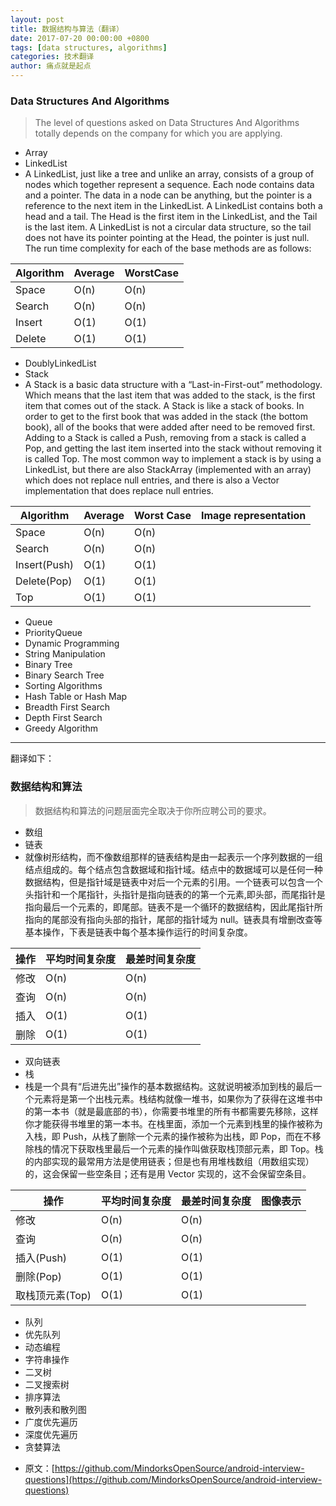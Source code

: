 ```yaml
---
layout: post
title: 数据结构与算法（翻译）
date: 2017-07-20 00:00:00 +0800
tags: [data structures, algorithms]
categories: 技术翻译
author: 痛点就是起点
---
```


### Data Structures And Algorithms

> The level of questions asked on Data Structures And Algorithms totally depends on the company for which you are applying.

 - Array
 - LinkedList
  - A LinkedList, just like a tree and unlike an array, consists of a group of nodes which together represent a sequence. Each node contains data and a pointer. The data in a node can be anything, but the pointer is a reference to the next item in the LinkedList. A LinkedList contains both a head and a tail. The Head is the first item in the LinkedList, and the Tail is the last item. A LinkedList is not a circular data structure, so the tail does not have its pointer pointing at the Head, the pointer is just null. The run time complexity for each of the base methods are as follows:

| Algorithm | Average | WorstCase |
| ------ | ------ | ------ |
| Space | O(n) | O(n) | 
| Search | O(n) | O(n) |
| Insert | O(1)| O(1) |
| Delete | O(1) | O(1) |

 - DoublyLinkedList
 - Stack
  - A Stack is a basic data structure with a “Last-in-First-out” methodology. Which means that the last item that was added to the stack, is the first item that comes out of the stack. A Stack is like a stack of books. In order to get to the first book that was added in the stack (the bottom book), all of the books that were added after need to be removed first. Adding to a Stack is called a Push, removing from a stack is called a Pop, and getting the last item inserted into the stack without removing it is called Top. The most common way to implement a stack is by using a LinkedList, but there are also StackArray (implemented with an array) which does not replace null entries, and there is also a Vector implementation that does replace null entries.

| Algorithm | Average | Worst Case | Image representation |
| ------ | ------ | ------ | ------ |
| Space | O(n) | O(n) |
| Search | O(n) | O(n) |
| Insert(Push) | O(1) | O(1) |
| Delete(Pop) | O(1) | O(1) |
| Top | O(1) | O(1) |

 - Queue
 - PriorityQueue
 - Dynamic Programming
 - String Manipulation
 - Binary Tree
 - Binary Search Tree
 - Sorting Algorithms
 - Hash Table or Hash Map
 - Breadth First Search
 - Depth First Search
 - Greedy Algorithm

___

翻译如下：

### 数据结构和算法
> 数据结构和算法的问题层面完全取决于你所应聘公司的要求。

 - 数组
 - 链表
  - 就像树形结构，而不像数组那样的链表结构是由一起表示一个序列数据的一组结点组成的。每个结点包含数据域和指针域。结点中的数据域可以是任何一种数据结构，但是指针域是链表中对后一个元素的引用。一个链表可以包含一个头指针和一个尾指针，头指针是指向链表的的第一个元素,即头部，而尾指针是指向最后一个元素的，即尾部。链表不是一个循环的数据结构，因此尾指针所指向的尾部没有指向头部的指针，尾部的指针域为 null。链表具有增删改查等基本操作，下表是链表中每个基本操作运行的时间复杂度。

| 操作 | 平均时间复杂度 | 最差时间复杂度 |
| ------ | ------ | ------ |
| 修改 | O(n) | O(n) |
| 查询 | O(n) | O(n) |
| 插入 | O(1) | O(1) |
| 删除 | O(1) | O(1) |

 - 双向链表
 - 栈
  - 栈是一个具有“后进先出”操作的基本数据结构。这就说明被添加到栈的最后一个元素将是第一个出栈元素。栈结构就像一堆书，如果你为了获得在这堆书中的第一本书（就是最底部的书），你需要书堆里的所有书都需要先移除，这样你才能获得书堆里的第一本书。在栈里面，添加一个元素到栈里的操作被称为入栈，即 Push，从栈了删除一个元素的操作被称为出栈，即 Pop，而在不移除栈的情况下获取栈里最后一个元素的操作叫做获取栈顶部元素，即 Top。栈的内部实现的最常用方法是使用链表；但是也有用堆栈数组（用数组实现）的，这会保留一些空条目；还有是用 Vector 实现的，这不会保留空条目。

| 操作 | 平均时间复杂度 | 最差时间复杂度 | 图像表示 |
| ------ | ------ | ------ | ------ |
| 修改 | O(n) | O(n) |
| 查询 | O(n) | O(n) |
| 插入(Push) | O(1) | O(1) |
| 删除(Pop) | O(1) | O(1) |
| 取栈顶元素(Top) | O(1) | O(1) |

 - 队列
 - 优先队列
 - 动态编程
 - 字符串操作
 - 二叉树
 - 二叉搜索树
 - 排序算法
 - 散列表和散列图
 - 广度优先遍历
 - 深度优先遍历
 - 贪婪算法

* 原文：[https://github.com/MindorksOpenSource/android-interview-questions](https://github.com/MindorksOpenSource/android-interview-questions)
